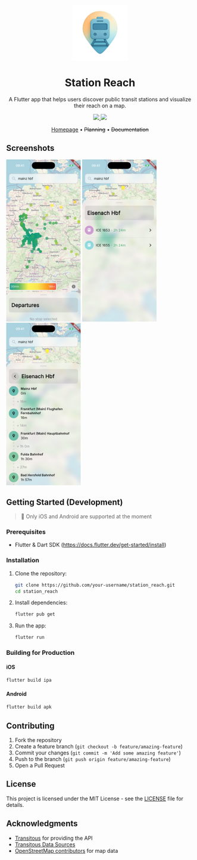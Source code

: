<p align="center">
  <img src="readme_assets/logo.png" width="150" />
</p>

<h1 align="center">Station Reach</h1>

<p align="center">
  A Flutter app that helps users discover public transit stations and visualize their reach on a map.
</p>

<p align="center">
  <a href="LICENSE">
    <img src="https://img.shields.io/badge/License-MIT-blue.svg" />
  </a>
  <a href="https://github.com/ton-An/fernwaerts/stargazers">
    <img src="https://img.shields.io/github/stars/ton-An/station_reach?style=social" />
  </a>
</p>

<div align="center">
  <a href="https://station-reach.eu">Homepage</a> • 
  <s>Planning</s> • 
  <s>Documentation</s>
</div>


## Screenshots

<div>
<img src="readme_assets/station_departures_loaded_screenshot.png" width="200" class="screenshot" />
<img src="readme_assets/departures_screenshot.png" width="200" class="screenshot" />
<img src="readme_assets/itinerary_screenshot.png" width="200" class="screenshot" />
</div>

## Getting Started (Development)

> 🚧 Only iOS and Android are supported at the moment

### Prerequisites

- Flutter & Dart SDK (https://docs.flutter.dev/get-started/install)

### Installation

1. Clone the repository:
   ```bash
   git clone https://github.com/your-username/station_reach.git
   cd station_reach
   ```

2. Install dependencies:
   ```bash
   flutter pub get
   ```

3. Run the app:
   ```bash
   flutter run
   ```

### Building for Production

#### iOS
```bash
flutter build ipa
```

#### Android
```bash
flutter build apk
```

## Contributing

1. Fork the repository
2. Create a feature branch (`git checkout -b feature/amazing-feature`)
3. Commit your changes (`git commit -m 'Add some amazing feature'`)
4. Push to the branch (`git push origin feature/amazing-feature`)
5. Open a Pull Request


## License

This project is licensed under the MIT License - see the [LICENSE](LICENSE) file for details.

## Acknowledgments
- [Transitous](https://transitous.org/) for providing the API
- [Transitous Data Sources](https://transitous.org/sources/)
- [OpenStreetMap contributors](https://www.openstreetmap.org/)  for map data
